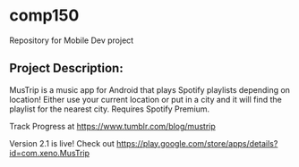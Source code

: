 # comp150
Repository for Mobile Dev project

## Project Description:
MusTrip is a music app for Android that plays Spotify playlists depending on location! Either use your current location or put in a city and it will find the playlist for the nearest city. Requires Spotify Premium.

Track Progress at https://www.tumblr.com/blog/mustrip

Version 2.1 is live! Check out https://play.google.com/store/apps/details?id=com.xeno.MusTrip

